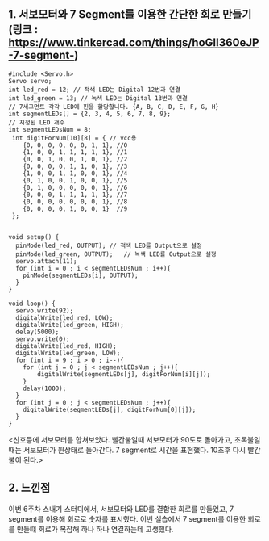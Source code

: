 ## 1. 서보모터와 7 Segment를 이용한 간단한 회로 만들기 (링크 : https://www.tinkercad.com/things/hoGlI360eJP-7-segment-)
```
#include <Servo.h>
Servo servo;
int led_red = 12; // 적색 LED는 Digital 12번과 연결
int led_green = 13; // 녹색 LED는 Digital 13번과 연결
// 7세그먼트 각각 LED에 핀을 할당합니다. {A, B, C, D, E, F, G, H}
int segmentLEDs[] = {2, 3, 4, 5, 6, 7, 8, 9};
// 지정된 LED 개수
int segmentLEDsNum = 8;
 int digitForNum[10][8] = { // vcc용
 	{0, 0, 0, 0, 0, 0, 1, 1}, //0
 	{1, 0, 0, 1, 1, 1, 1, 1}, //1
 	{0, 0, 1, 0, 0, 1, 0, 1}, //2
 	{0, 0, 0, 0, 1, 1, 0, 1}, //3
 	{1, 0, 0, 1, 1, 0, 0, 1}, //4
 	{0, 1, 0, 0, 1, 0, 0, 1}, //5
 	{0, 1, 0, 0, 0, 0, 0, 1}, //6
 	{0, 0, 0, 1, 1, 1, 1, 1}, //7
 	{0, 0, 0, 0, 0, 0, 0, 1}, //8
 	{0, 0, 0, 0, 1, 0, 0, 1}  //9
 };


void setup() {
  pinMode(led_red, OUTPUT);	// 적색 LED를 Output으로 설정
  pinMode(led_green, OUTPUT);	// 녹색 LED를 Output으로 설정
  servo.attach(11);
  for (int i = 0 ; i < segmentLEDsNum ; i++){
	pinMode(segmentLEDs[i], OUTPUT);
  }
}

void loop() {
  servo.write(92);
  digitalWrite(led_red, LOW);
  digitalWrite(led_green, HIGH);
  delay(5000);
  servo.write(0);
  digitalWrite(led_red, HIGH);
  digitalWrite(led_green, LOW);
  for (int i = 9 ; i > 0 ; i--){
	for (int j = 0 ; j < segmentLEDsNum ; j++){
		digitalWrite(segmentLEDs[j], digitForNum[i][j]);
	}
	delay(1000);
  }
  for (int j = 0 ; j < segmentLEDsNum ; j++){
	digitalWrite(segmentLEDs[j], digitForNum[0][j]);
  }
}
```

<신호등에 서보모터를 합쳐보았다. 빨간불일때 서보모터가 90도로 돌아가고, 초록불일때는 서보모터가 원상태로 돌아간다. 7 segment로 시간을 표현했다. 10초후 다시 빨간 불이 된다.>

## 2. 느낀점
  이번 6주차 스내기 스터디에서, 서보모터와 LED를 결합한 회로를 만들었고, 7 segment를 이용해 회로로 숫자를 표시했다. 이번 실습에서 7 segment를 이용한 회로를 만들떄 회로가 복잡해 하나 하나 연결하는데 고생했다.
